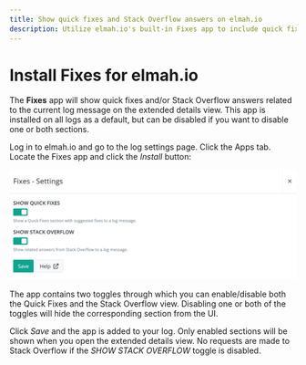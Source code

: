 ```yaml
---
title: Show quick fixes and Stack Overflow answers on elmah.io
description: Utilize elmah.io's built-in Fixes app to include quick fixes and/or related answers from Stack Overflow on the extended details view.
---
```


# Install Fixes for elmah.io

The **Fixes** app will show quick fixes and/or Stack Overflow answers related to the current log message on the extended details view. This app is installed on all logs as a default, but can be disabled if you want to disable one or both sections.

Log in to elmah.io and go to the log settings page. Click the Apps tab. Locate the Fixes app and click the *Install* button:

![Install Fixes App](images/apps/fixes/fixes-install.png)

The app contains two toggles through which you can enable/disable both the Quick Fixes and the Stack Overflow view. Disabling one or both of the toggles will hide the corresponding section from the UI.

Click *Save* and the app is added to your log. Only enabled sections will be shown when you open the extended details view. No requests are made to Stack Overflow if the *SHOW STACK OVERFLOW* toggle is disabled.
